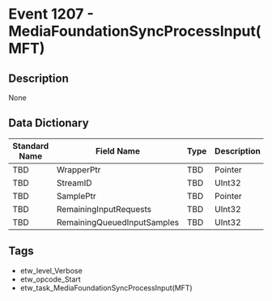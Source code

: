 # Event 1207 - MediaFoundationSyncProcessInput(MFT)

## Description
None

## Data Dictionary
|Standard Name|Field Name|Type|Description|Sample Value|
|---|---|---|---|---|
|TBD|WrapperPtr|TBD|Pointer|None|None|
|TBD|StreamID|TBD|UInt32|None|None|
|TBD|SamplePtr|TBD|Pointer|None|None|
|TBD|RemainingInputRequests|TBD|UInt32|None|None|
|TBD|RemainingQueuedInputSamples|TBD|UInt32|None|None|

## Tags
* etw_level_Verbose
* etw_opcode_Start
* etw_task_MediaFoundationSyncProcessInput(MFT)